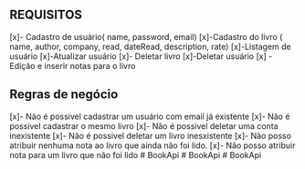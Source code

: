 ## REQUISITOS
[x]- Cadastro de usuário( name, password, email)
[x]-Cadastro do livro ( name, author, company, read, dateRead, description, rate)
[x]-Listagem de usuário
[x]-Atualizar usuário
[x]- Deletar livro
[x]-Deletar usuário
[x] - Edição e inserir notas para o livro

## Regras de negócio
[x]- Não é possivel cadastrar um usuário com email já existente
[x]- Não é possivel cadastrar o mesmo livro
[x]- Não é possivel deletar uma conta inexistente
[x]- Não é possivel deletar um livro inesxistente
[x]- Não posso atribuir nenhuma nota ao livro que ainda não foi lido.
[x]- Não posso atribuir nota para um livro que não foi lido
#   B o o k A p i  
 #   B o o k A p i  
 #   B o o k A p i  
 